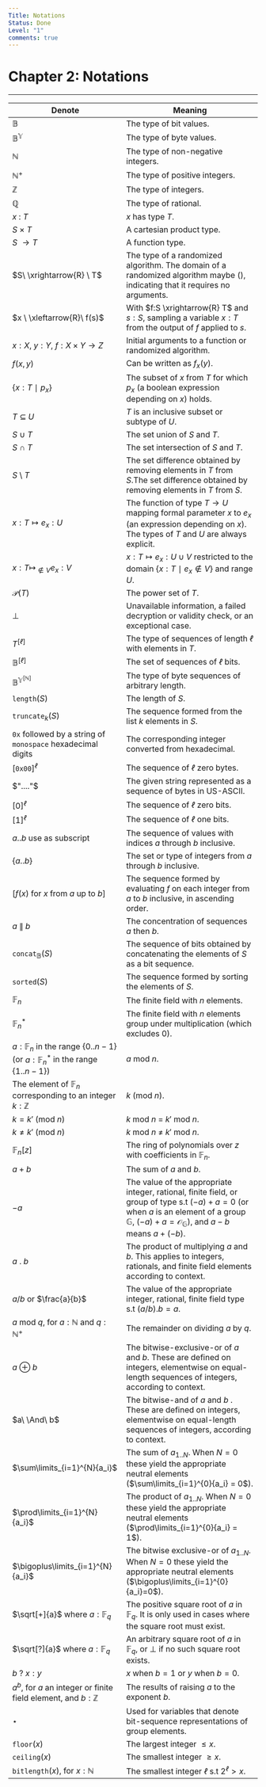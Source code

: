 ```yaml
---
Title: Notations
Status: Done
Level: "1"
comments: true
---
```


# Chapter 2: Notations

---

| Denote                                                                                           | Meaning                                                                                                                                                                                                            |
|--------------------------------------------------------------------------------------------------|--------------------------------------------------------------------------------------------------------------------------------------------------------------------------------------------------------------------|
| $\mathbb{B}$                                                                                     | The type of bit values.                                                                                                                                                                                            |
| $\mathbb{B}^{\mathbb{Y}}$                                                                        | The type of byte values.                                                                                                                                                                                           |
| $\mathbb{N}$                                                                                     | The type of non-negative integers.                                                                                                                                                                                 |
| $\mathbb{N}^{+}$                                                                                 | The type of positive integers.                                                                                                                                                                                     |
| $\mathbb{Z}$                                                                                     | The type of integers.                                                                                                                                                                                              |
| $\mathbb{Q}$                                                                                     | The type of rational.                                                                                                                                                                                              |
| $x\ : \ T$                                                                                       | $x$ has type $T$.                                                                                                                                                                                                  |
| $S\ \times \ T$                                                                                  | A cartesian product type.                                                                                                                                                                                          |
| $S\ \to T$                                                                                       | A function type.                                                                                                                                                                                                   |
| $S\ \xrightarrow{R} \ T$                                                                         | The type of a randomized algorithm. The domain of a randomized algorithm maybe $()$, indicating that it requires no arguments.                                                                                     |
| $x \ \xleftarrow{R}\ f(s)$                                                                       | With $f:S \xrightarrow{R} T$ and $s: S$, sampling a variable $x:T$ from the output of $f$ applied to $s$.                                                                                                          |
| $x:X$, $y:Y$, $f:X\times Y\to Z$                                                                 | Initial arguments to a function or randomized algorithm.                                                                                                                                                           |
| $f(x,y)$                                                                                         | Can be written as $f_x(y)$.                                                                                                                                                                                        |
| $\{ x:T\ \mid \ p_x \}$                                                                          | The subset of $x$ from $T$ for which $p_x$ (a boolean expression depending on $x$) holds.                                                                                                                          |
| $T\ \subseteq \ U$                                                                               | $T$ is an inclusive subset or subtype of $U$.                                                                                                                                                                      |
| $S\ \cup \ T$                                                                                    | The set union of $S$ and $T$.                                                                                                                                                                                      |
| $S\ \cap \ T$                                                                                    | The set intersection of $S$ and $T$.                                                                                                                                                                               |
| $S\  \setminus \ T$                                                                              | The set difference obtained by removing elements in $T$ from $S$.The set difference obtained by removing elements in $T$ from $S$.                                                                                 |
| $x:T \mapsto e_x: U$                                                                             | The function of type $T \to U$ mapping formal parameter $x$ to $e_x$ (an expression depending on $x$). The types of $T$ and $U$  are always explicit.                                                              |
| $x: T \mapsto_{\notin V} e_x: V$                                                                 | $x:T \mapsto e_x:U\cup V$ restricted to the domain $\{x:T\ \mid \ e_x \notin V\}$ and range $U$.                                                                                                                   |
| $\mathscr{P}(T)$                                                                                 | The power set of $T$.                                                                                                                                                                                              |
| $\perp$                                                                                          | Unavailable information, a failed decryption or validity check, or an exceptional case.                                                                                                                            |
| $T^{[ℓ]}$                                                                                        | The type of sequences of length $ℓ$ with elements in $T$.                                                                                                                                                          |
| $\mathbb{B}^{[ℓ]}$                                                                               | The set of sequences of $ℓ$  bits.                                                                                                                                                                                 |
| $\mathbb{B}^{\mathbb{Y^{\mathbb{[N]}}}}$                                                         | The type of byte sequences of arbitrary length.                                                                                                                                                                    |
| $\texttt{length}(S)$                                                                             | The length of $S$.                                                                                                                                                                                                 |
| $\texttt{truncate}_k(S)$                                                                         | The sequence formed from the list $k$ elements in $S$.                                                                                                                                                             |
| $\texttt{0x}$ followed by a string of $\texttt{monospace}$ hexadecimal digits                    | The corresponding integer converted from hexadecimal.                                                                                                                                                              |
| $[\texttt{0x00}]^{ℓ}$                                                                            | The sequence of $ℓ$ zero bytes.                                                                                                                                                                                    |
| $"...."$                                                                                         | The given string represented as a sequence of bytes in US-ASCII.                                                                                                                                                   |
| $[0]^{ℓ}$                                                                                        | The sequence of $ℓ$ zero bits.                                                                                                                                                                                     |
| $[1]^{ℓ}$                                                                                        | The sequence of $ℓ$ one bits.                                                                                                                                                                                      |
| $a..b$ use as subscript                                                                          | The sequence of values with indices $a$ through $b$ inclusive.                                                                                                                                                     |
| $\{ a..b\}$                                                                                      | The set or type of integers from $a$ through $b$ inclusive.                                                                                                                                                        |
| $[f(x)$ for $x$ from $a$ up to $b]$                                                              | The sequence formed by evaluating $f$  on each integer from $a$ to $b$ inclusive, in ascending order.                                                                                                              |
| $a\ \parallel \ b$                                                                               | The concentration of sequences $a$ then $b$.                                                                                                                                                                       |
| $\texttt{concat}_{\mathbb{B}}(S)$                                                                | The sequence of bits obtained by concatenating the elements of $S$ as a bit sequence.                                                                                                                              |
| $\texttt{sorted}(S)$                                                                             | The sequence formed by sorting the elements of $S$.                                                                                                                                                                |
| $\mathbb{F}_n$                                                                                   | The finite field with $n$ elements.                                                                                                                                                                                |
| $\mathbb{F}_n^{*}$                                                                               | The finite field with $n$ elements group under multiplication (which excludes 0).                                                                                                                                  |
| $a : \mathbb{F}_n$ in the range $\{0..n-1\}$ (or $a : \mathbb{F}_n^*$ in the range $\{1..n-1\}$) | $a$ mod $n$.                                                                                                                                                                                                       |
| The element of $\mathbb{F}_n$ corresponding to an integer $k:\mathbb{Z}$                         | $k$ (mod $n$).                                                                                                                                                                                                     |
| $k=k'$ (mod $n$)                                                                                 | $k$ mod $n$ = $k'$ mod $n$.                                                                                                                                                                                        |
| $k \neq k'$ (mod $n$)                                                                            | $k$ mod $n$ $\neq$ $k'$ mod $n$.                                                                                                                                                                                   |
| $\mathbb{F}_n[z]$                                                                                | The ring of polynomials over $z$ with coefficients in $\mathbb{F}_n$.                                                                                                                                              |
| $a+b$                                                                                            | The sum of $a$ and $b$.                                                                                                                                                                                            |
| $-a$                                                                                             | The value of the appropriate integer, rational, finite field, or group of type s.t $(-a)+a=0$ (or when $a$ is an element of a group $\mathbb{G}$, $(-a)+a = \mathcal{O}_\mathbb{G}$), and $a-b$  means $a + (-b)$. |
| $a\ .\ b$                                                                                        | The product of multiplying $a$ and $b$. This applies to integers, rationals, and finite field elements according to context.                                                                                       |
| $a/b$ or $\frac{a}{b}$                                                                           | The value of the appropriate integer, rational, finite field type s.t $(a/b).b = a$.                                                                                                                               |
| $a$ mod $q$, for $a:\mathbb{N}$ and $q:\mathbb{N}^{+}$                                           | The remainder on dividing $a$ by $q$.                                                                                                                                                                              |
| $a\ \oplus\ b$                                                                                   | The bitwise-exclusive-or of $a$ and $b$. These are defined on integers, elementwise on equal-length sequences of integers, according to context.                                                                   |
| $a\ \And\ b$                                                                                     | The bitwise-and of $a$ and $b$ . These are defined on integers, elementwise on equal-length sequences of integers, according to context.                                                                           |
| $\sum\limits_{i=1}^{N}{a_i}$                                                                     | The sum of $a_{1..N}$. When $N = 0$ these yield the appropriate neutral elements ($\sum\limits_{i=1}^{0}{a_i} = 0$).                                                                                               |
| $\prod\limits_{i=1}^{N}{a_i}$                                                                    | The product of $a_{1..N}$. When $N = 0$ these yield the appropriate neutral elements ($\prod\limits_{i=1}^{0}{a_i} = 1$).                                                                                          |
| $\bigoplus\limits_{i=1}^{N}{a_i}$                                                                | The bitwise exclusive-or of $a_{1..N}$. When $N = 0$ these yield the appropriate neutral elements ($\bigoplus\limits_{i=1}^{0}{a_i}=0$).                                                                           |
| $\sqrt[+]{a}$  where $a : \mathbb{F}_q$                                                          | The positive square root of $a$ in $\mathbb{F}_q$. It is only used in cases where the square root must exist.                                                                                                      |
| $\sqrt[?]{a}$ where $a : \mathbb{F}_q$                                                           | An arbitrary square root of $a$ in $\mathbb{F}_q$, or $\perp$ if no such square root exists.                                                                                                                       |
| $b\ ?\ x : y$                                                                                    | $x$ when $b=1$ or $y$ when $b = 0$.                                                                                                                                                                                |
| $a^b$, for $a$ an integer or finite field element, and $b:\mathbb{Z}$                            | The results of raising $a$ to the exponent $b$.                                                                                                                                                                    |
| $⋆$                                                                                              | Used for variables that denote bit-sequence representations of group elements.                                                                                                                                     |
| $\texttt{floor}(x)$                                                                              | The largest integer $\leq x$.                                                                                                                                                                                      |
| $\texttt{ceiling}(x)$                                                                            | The smallest integer $\ge x$.                                                                                                                                                                                      |
| $\texttt{bitlength}(x)$, for $x : \mathbb{N}$                                                    | The smallest integer $ℓ$ s.t $2^ℓ > x$.                                                                                                                                                                            |
